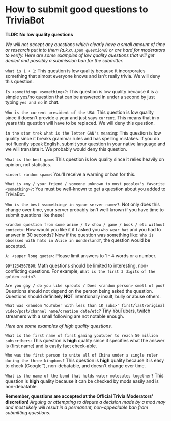 <H1>How to submit good questions to TriviaBot</H1>

**TLDR: No low quality questions**

_We will not accept any questions which clearly have a small amount of time or research put into them (a.k.a. `spam questions`) or are hard for moderators to verify. Here are some examples of low quality questions that will get denied and possibly a submission ban for the submitter._

`what is 1 + 1`:
This question is low quality because it incorporates something that almost everyone knows and isn't really trivia. We will deny this question.

`Is <something> <something>?`:
This question is low quality because it is a simple yes/no question that can be answered in under a second by just typing `yes and no` in chat.

`Who is the current president of the USA`:
This question is low quality since it doesn't provide a year and just says `current`. This means that in x years this question will have to be replaced. We will deny this question.

`in the star trek what is the letter GAN's meaning`:
This question is low quality since it breaks grammar rules and has spelling mistakes. If you do not fluently speak English, submit your question in your native language and we will translate it. We probably would deny this question.

`What is the best game`:
This question is low quality since it relies heavily on opinion, not statistics.

`<insert random spam>`:
You'll receive a warning or ban for this.

`What is <my / your friend / someone unknown to most people>'s favorite <something>?`:
You must be well-known to get a question about you added to TriviaBot.

`Who is the best <something> in <your server name>?`:
Not only does this change over time, your server probably isn't well-known if you have time to submit questions like these!

`<random question from some anime / tv show / game / book / etc without context>`:
How would you like it if I asked you `who wear hat` and you had to answer in 30 seconds? Now if the question was something like: `Who is obsessed with hats in Alice in Wonderland?`, the question would be accepted.

`A: <super long quote>`:
Please limit answers to 1 - 4 words or a number.

`99*1234567890`:
Math questions should be limited to interesting, non-conflicting questions. For example, `What is the first 3 digits of the golden ratio?`.

`Are you gay / do you like sprouts / Does <random person> smell of poo?`
Questions should not depend on the person being asked the question. Questions should definitely **NOT** intentionally insult, bully or abuse others.

`What was <random YouTuber with less than 1K subs>' first/last/original video/post/channel name/creation date/etc?`
Tiny YouTubers, twitch streamers with a small following are not notable enough.

_Here are some examples of high quality questions._

`What is the first name of first gaming youtuber to reach 50 million subscribers`:
This question is **high** quality since it specifies what the answer is (first name) and is easily fact check-able.

`Who was the first person to unite all of China under a single ruler during the three kingdoms?`
This question is **high** quality because it is easy to check (Google™️), non-debatable, and doesn't change over time.

`What is the name of the bond that holds water molecules together?`
This question is **high** quality because it can be checked by mods easily and is non-debatable.

**Remember, questions are accepted at the Official Trivia Moderators' discretion!**
_Arguing or attempting to dispute a decision made by a mod may and most likely will result in a permanent, non-appealable ban from submitting questions._
